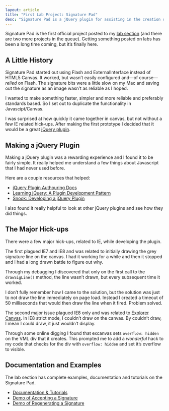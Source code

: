 ```yaml
---
layout: article
title: "First Lab Project: Signature Pad"
desc: "Signature Pad is a jQuery plugin for assisting in the creation of an HTML5 canvas based signature pad. Records the drawn signature in JSON for later regeneration."
---
```



Signature Pad is the first official project posted to my [lab section](/lab/) (and there are two more projects in the queue). Getting something posted on labs has been a long time coming, but it’s finally here.

## A Little History

Signature Pad started out using Flash and ExternalInterface instead of HTML5 Canvas. It worked, but wasn’t easily configured and—of course—*relied* on Flash. The signature bits were a little slow on my Mac and saving out the signature as an image wasn’t as reliable as I hoped.

I wanted to make something faster, simpler and more reliable and preferably standards based. So I set out to duplicate the functionality in Javascipt/Canvas.

I was surprised at how quickly it came together in canvas, but not without a few IE related hick-ups. After making the first prototype I decided that it would be a great [jQuery plugin](http://plugins.jquery.com/).

## Making a jQuery Plugin

Making a jQuery plugin was a rewarding experience and I found it to be fairly simple. It really helped me understand a few things about Javascript that I had never used before.

Here are a couple resources that helped:

- [jQuery Plugin Authouring Docs](http://docs.jquery.com/Plugins/Authoring)
- [Learning jQuery: A Plugin Development Pattern](http://www.learningjquery.com/2007/10/a-plugin-development-pattern)
- [Snook: Developing a jQuery Plugin](http://snook.ca/archives/javascript/jquery_plugin)

I also found it really helpful to look at other jQuery plugins and see how they did things.

## The Major Hick-ups

There were a few major hick-ups, related to IE, while developing the plugin.

The first plagued IE7 and IE8 and was related to initially drawing the grey signature line on the canvas. I had it working for a while and then it stopped and I had a long drawn battle to figure out why.

Through my debugging I discovered that only on the first call to the `drawSigLine()` method, the line wasn’t drawn, but every subsequent time it worked.

I don’t fully remember how I came to the solution, but the solution was just to not draw the line immediately on page load. Instead I created a timeout of 50 milliseconds that would then draw the line when it fired. Problem solved.

The second major issue plagued IE8 only and was related to [Explorer Canvas](http://code.google.com/p/explorercanvas/). In IE8 strict mode, I couldn’t draw on the canvas. By couldn’t draw, I mean I could draw, it just wouldn’t display.

Through some online digging I found that excanvas sets `overflow: hidden` on the VML div that it creates. This prompted me to add a *wonderful* hack to my code that checks for the div with `overflow: hidden` and set it’s overflow to visible.

## Documentation and Examples

The lab section has complete examples, documentation and tutorials on the Signature Pad.

- [Documentation & Tutorials](/lab/signature-pad/)
- [Demo of Accepting a Signature](/lab/signature-pad/accept)
- [Demo of Regenerating a Signature](/lab/signature-pad/regenerate)
